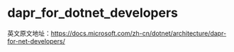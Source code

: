 # dapr_for_dotnet_developers

英文原文地址：https://docs.microsoft.com/zh-cn/dotnet/architecture/dapr-for-net-developers/
